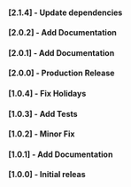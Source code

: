 #### [2.1.4] - Update dependencies

#### [2.0.2] - Add Documentation

#### [2.0.1] - Add Documentation

#### [2.0.0] - Production Release

#### [1.0.4] - Fix Holidays

#### [1.0.3] - Add Tests

#### [1.0.2] - Minor Fix

#### [1.0.1] - Add Documentation

#### [1.0.0] - Initial releas
